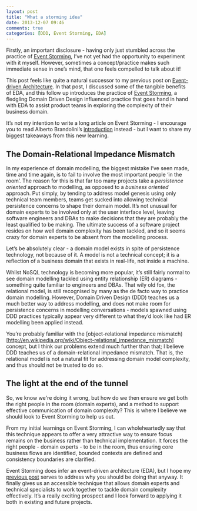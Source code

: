 ```yaml
---
layout: post
title: "What a storming idea"
date: 2013-12-07 09:46
comments: true
categories: [DDD, Event Storming, EDA]
---
```

Firstly, an important disclosure - having only just stumbled across the practice of [Event Storming](http://ziobrando.blogspot.be/2013/11/introducing-event-storming.html), I’ve not yet had the opportunity to experiment with it myself. However, sometimes a concept/practice makes such immediate sense in one’s mind, that one feels compelled to talk about it!

This post feels like quite a natural successor to my previous post on [Event-driven Architecture](http://www.dreweaster.com/blog/2013/12/02/event-driven-architecture-ftw/). In that post, I discussed some of the tangible benefits of EDA, and this follow up introduces the practice of [Event Storming](http://ziobrando.blogspot.be/2013/11/introducing-event-storming.html), a fledgling Domain Driven Design influenced practice that goes hand in hand with EDA to assist product teams in exploring the complexity of their business domain.

It’s not my intention to write a long article on Event Storming - I encourage you to read Alberto Brandolini’s  [introduction](http://ziobrando.blogspot.be/2013/11/introducing-event-storming.html) instead - but I want to share my biggest takeaways from this new learning.

The Domain-Relational Impedance Mismatch
----------------------------------------

In my experience of domain modelling, the biggest mistake I’ve seen made, time and time again, is to fail to involve the most important people ‘in the room’. The reason for this is that far too many projects take a _persistence oriented_ approach to modelling, as opposed to a _business oriented_ approach. Put simply, by tending to address model genesis using only technical team members, teams get sucked into allowing technical persistence concerns to shape their domain model. It’s not unusual for domain experts to be involved only at the user interface level, leaving software engineers and DBAs to make decisions that they are probably the least qualified to be making. The ultimate success of a software project resides on how well domain complexity has been tackled, and so it seems crazy for domain experts to be absent from the modelling process.

Let’s be absolutely clear - a domain model exists in spite of persistence technology, not because of it. A model is not a technical concept; it is a reflection of a business domain that exists in real-life, not inside a machine.

Whilst NoSQL technology is becoming more popular, it’s still fairly normal to see domain modelling tackled using entity relationship (ER) diagrams - something quite familiar to engineers and DBAs. That wily old fox, the relational model, is still recognised by many as the de facto way to practice domain modelling. However, Domain Driven Design (DDD) teaches us a much better way to address modelling, and does not make room for persistence concerns in modelling conversations - models spawned using DDD practices typically appear very different to what they’d look like had ER modelling been applied instead.

You’re probably familiar with the [object-relational impedance mismatch)[http://en.wikipedia.org/wiki/Object-relational_impedance_mismatch] concept, but I think our problems extend much further than that; I believe DDD teaches us of a domain-relational impedance mismatch. That is, the relational model is not a natural fit for addressing domain model complexity, and thus should not be trusted to do so.

The light at the end of the tunnel
----------------------------------

So, we know we're doing it wrong, but how do we then ensure we get both the right people in the room (domain experts), and a method to support effective communication of domain complexity? This is where I believe we should look to Event Storming to help us out.

From my initial learnings on Event Storming, I can wholeheartedly say that this technique appears to offer a very attractive way to ensure focus remains on the business rather than technical implementation. It forces the right people - domain experts - to be in the room, thus ensuring core business flows are identified, bounded contexts are defined and consistency boundaries are clarified.

Event Storming does infer an event-driven architecture (EDA), but I hope my [previous post](http://www.dreweaster.com/blog/2013/12/02/event-driven-architecture-ftw/) serves to address why you should be doing that anyway. It finally gives us an accessible technique that allows domain experts and technical specialists to work together to tackle domain complexity effectively. It’s a really exciting prospect and I look forward to applying it both in existing and future projects.
